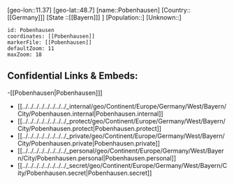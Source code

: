 ﻿---
location: [48.7,11.37]
mapzoom: [7,12] 
mapmarker: city 
type: City
tags:
- geo/City


SpocWebEntityId: 33419
isDeleted: false
confidential: public

---
[geo-lon::11.37]
[geo-lat::48.7]
[name::Pobenhausen]
[Country::[[Germany]]]
[State ::[[Bayern]]] ]
[Population::]
[Unknown::]


```leaflet
id: Pobenhausen
coordinates: [[Pobenhausen]]
markerFile: [[Pobenhausen]]
defaultZoom: 11 
maxZoom: 18
```


## Confidential Links & Embeds: 
-[[Pobenhausen|Pobenhausen]]] 
- [[../../../../../../../../_internal/geo/Continent/Europe/Germany/West/Bayern/City/Pobenhausen.internal|Pobenhausen.internal]] 
- [[../../../../../../../../_protect/geo/Continent/Europe/Germany/West/Bayern/City/Pobenhausen.protect|Pobenhausen.protect]] 
- [[../../../../../../../../_private/geo/Continent/Europe/Germany/West/Bayern/City/Pobenhausen.private|Pobenhausen.private]] 
- [[../../../../../../../../_personal/geo/Continent/Europe/Germany/West/Bayern/City/Pobenhausen.personal|Pobenhausen.personal]] 
- [[../../../../../../../../_secret/geo/Continent/Europe/Germany/West/Bayern/City/Pobenhausen.secret|Pobenhausen.secret]] 
